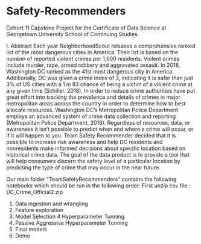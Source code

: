 # Safety-Recommenders
Cohort 11 Capstone Project for the Certificate of Data Science at Georgetown University School of Continuing Studies.

I. Abstract
Each year NeighborhoodScout releases a comprehensive ranked list of the most dangerous cities
in America. Their list is based on the number of reported violent crimes per 1,000 residents.
Violent crimes include murder, rape, armed robbery and aggravated assault. In 2018, Washington
DC ranked as the 41st most dangerous city in America. Additionally, DC was given a crime
index of 3, indicating it is safer than just 3% of US cities with a 1 in 83 chance of being a victim
of a violent crime at any given time (Schiller, 2018). In order to reduce crime authorities have put
great effort into tracking the prevalence and details of crimes in major metropolitan areas across
the country in order to determine how to best allocate resources. Washington DC’s Metropolitan
Police Department employs an advanced system of crime data collection and reporting
(Metropolitan Police Department, 2018). Regardless of resources, data, or awareness it isn’t
possible to predict when and where a crime will occur, or if it will happen to you. Team Safety
Recommender decided that it is possible to increase risk awareness and help DC residents and
nonresidents make informed decisions about specific location based on historical crime data. The
goal of the data product is to provide a tool that will help consumers discern the safety level of a
particular location by predicting the type of crime that may occur in the near future.


Our main folder "TeamSafetyRecommenders" contains the following notebooks which should be run in the following order:
First unzip csv file : DC_Crime_Official2.zip 

1. Data ingestion and wrangling
2. Feature exploration
3. Model Selection
4  Hyperparameter Tunning
5. Passive Aggressive Hyperparameter Tunning
6. Final models
7. Demo











